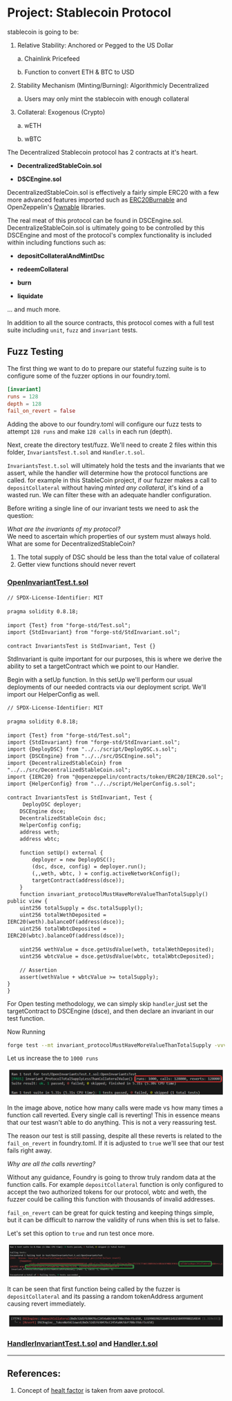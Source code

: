 # Project: Stablecoin Protocol

stablecoin is going to be:

1. Relative Stability: Anchored or Pegged to the US Dollar

   a. Chainlink Pricefeed

   b. Function to convert ETH & BTC to USD

2. Stability Mechanism (Minting/Burning): Algorithmicly Decentralized

   a. Users may only mint the stablecoin with enough collateral

3. Collateral: Exogenous (Crypto)

   a. wETH

   b. wBTC

The Decentralized Stablecoin protocol has 2 contracts at it's heart.

* **DecentralizedStableCoin.sol**

* **DSCEngine.sol**

DecentralizedStableCoin.sol is effectively a fairly simple ERC20 with a few more advanced features imported such as [ERC20Burnable](https://github.com/OpenZeppelin/openzeppelin-contracts/blob/master/contracts/token/ERC20/extensions/ERC20Burnable.sol) and OpenZeppelin's [Ownable](https://github.com/OpenZeppelin/openzeppelin-contracts/blob/master/contracts/access/Ownable.sol) libraries.  

The real meat of this protocol can be found in DSCEngine.sol. DecentralizeStableCoin.sol is ultimately going to be controlled by this DSCEngine and most of the protocol's complex functionality is included within including functions such as:

* **depositCollateralAndMintDsc**

* **redeemCollateral**

* **burn**

* **liquidate**  


... and much more.  

In addition to all the source contracts, this protocol comes with a full test suite including `unit`, `fuzz` and `invariant` tests.

## Fuzz Testing
The first thing we want to do to prepare our stateful fuzzing suite is to configure some of the fuzzer options in our foundry.toml.  

```Toml
[invariant]
runs = 128
depth = 128
fail_on_revert = false
```
Adding the above to our foundry.toml will configure our fuzz tests to attempt `128 runs` and make `128 calls` in each run (depth).

Next, create the directory test/fuzz. We'll need to create 2 files within this folder, `InvariantsTest.t.sol` and `Handler.t.sol`.

`InvariantsTest.t.sol` will ultimately hold the tests and the invariants that we assert, while the handler will determine how the protocol functions are called. for example in this StableCoin project, if our fuzzer makes a call to `depositCollateral` without having _minted any collateral_, it's kind of a wasted run. We can filter these with an adequate handler configuration.  

Before writing a single line of our invariant tests we need to ask the question:

*What are the invariants of my protocol?*  
We need to ascertain which properties of our system must always hold.
What are some for DecentralizedStableCoin?

1. The total supply of DSC should be less than the total value of collateral
2. Getter view functions should never revert

### [OpenInvariantTest.t.sol](https://github.com/AkshatOdiya/foundry-defi-stabelcoin/blob/main/test/fuzz/OpenInvariantsTest.t.sol)

```solidity
// SPDX-License-Identifier: MIT
​
pragma solidity 0.8.18;
​
import {Test} from "forge-std/Test.sol";
import {StdInvariant} from "forge-std/StdInvariant.sol";
​
contract InvariantsTest is StdInvariant, Test {}
```
StdInvariant is quite important for our purposes, this is where we derive the ability to set a targetContract which we point to our Handler.

Begin with a setUp function. In this setUp we'll perform our usual deployments of our needed contracts via our deployment script. We'll import our HelperConfig as well.

```solidity
// SPDX-License-Identifier: MIT
​
pragma solidity 0.8.18;
​
import {Test} from "forge-std/Test.sol";
import {StdInvariant} from "forge-std/StdInvariant.sol";
import {DeployDSC} from "../../script/DeployDSC.s.sol";
import {DSCEngine} from "../../src/DSCEngine.sol";
import {DecentralizedStableCoin} from "../../src/DecentralizedStableCoin.sol";
import {IERC20} from "@openzeppelin/contracts/token/ERC20/IERC20.sol";
import {HelperConfig} from "../../script/HelperConfig.s.sol";
​
contract InvariantsTest is StdInvariant, Test {
     DeployDSC deployer;
    DSCEngine dsce;
    DecentralizedStableCoin dsc;
    HelperConfig config;
    address weth;
    address wbtc;
​
    function setUp() external {
        deployer = new DeployDSC();
        (dsc, dsce, config) = deployer.run();
        (,,weth, wbtc, ) = config.activeNetworkConfig();
        targetContract(address(dsce));
    }
    function invariant_protocolMustHaveMoreValueThanTotalSupply() public view {
    uint256 totalSupply = dsc.totalSupply();
    uint256 totalWethDeposited = IERC20(weth).balanceOf(address(dsce));
    uint256 totalWbtcDeposited = IERC20(wbtc).balanceOf(address(dsce));
​
    uint256 wethValue = dsce.getUsdValue(weth, totalWethDeposited);
    uint256 wbtcValue = dsce.getUsdValue(wbtc, totalWbtcDeposited);

    // Assertion
    assert(wethValue + wbtcValue >= totalSupply);
}
}
```
For Open testing methodology, we can simply skip `handler`,just set the targetContract to DSCEngine (dsce), and then declare an invariant in our test function.

Now Running

```bash
forge test --mt invariant_protocolMustHaveMoreValueThanTotalSupply -vvvv
```
Let us increase the to `1000 runs`

![Fuzzing1](image.png)    

In the image above, notice how many calls were made vs how many times a function call reverted. Every single call is reverting! This in essence means that our test wasn't able to do anything. This is not a very reassuring test.

The reason our test is still passing, despite all these reverts is related to the `fail_on_revert` in foundry.toml. If it is adjusted to `true` we'll see that our test fails right away.  

*Why are all the calls reverting?*

Without any guidance, Foundry is going to throw truly random data at the function calls. For example `depositCollateral` function is only configured to accept the two authorized tokens for our protocol, wbtc and weth, the fuzzer could be calling this function with thousands of invalid addresses.

`fail_on_revert` can be great for quick testing and keeping things simple, but it can be difficult to narrow the validity of runs when this is set to false.

Let's set this option to `true` and run test once more.  

![Fuzzing2](image-1.png)  

It can be seen that first function being called by the fuzzer is `depositCollateral` and its passing a random tokenAddress argument causing revert immediately.

![Fuzzing3](image-2.png) 

### [HandlerInvariantTest.t.sol](https://github.com/AkshatOdiya/foundry-defi-stabelcoin/blob/main/test/fuzz/HandlerInvariantTests.t.sol) and [Handler.t.sol](https://github.com/AkshatOdiya/foundry-defi-stabelcoin/blob/main/test/fuzz/Handler.t.sol)  


---

## References:
1. Concept of [healt factor](https://aave.com/help/borrowing/liquidations) is taken from aave protocol.